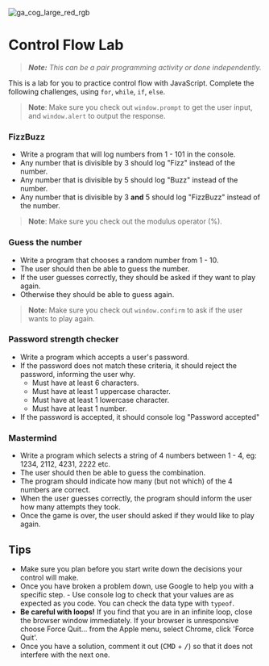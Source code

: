 ![ga_cog_large_red_rgb](https://cloud.githubusercontent.com/assets/40461/8183776/469f976e-1432-11e5-8199-6ac91363302b.png)

# Control Flow Lab

> ***Note:*** _This can be a pair programming activity or done independently._

This is a lab for you to practice control flow with JavaScript. Complete the following challenges, using `for`, `while`, `if`, `else`.


>**Note**: Make sure you check out `window.prompt` to get the user input, and `window.alert` to output the response.

### FizzBuzz

- Write a program that will log numbers from 1 - 101 in the console.
- Any number that is divisible by 3 should log "Fizz" instead of the number.
- Any number that is divisible by 5 should log "Buzz" instead of the number.
- Any number that is divisible by 3 **and** 5 should log "FizzBuzz" instead of the number.

>**Note**: Make sure you check out the modulus operator (%).

### Guess the number

- Write a program that chooses a random number from 1 - 10.
- The user should then be able to guess the number.
- If the user guesses correctly, they should be asked if they want to play again.
- Otherwise they should be able to guess again.

>**Note**: Make sure you check out `window.confirm` to ask if the user wants to play again.

### Password strength checker

- Write a program which accepts a user's password.
- If the password does not match these criteria, it should reject the password, informing the user why.
  - Must have at least 6 characters.
  - Must have at least 1 uppercase character.
  - Must have at least 1 lowercase character.
  - Must have at least 1 number.
- If the password is accepted, it should console log "Password accepted"

### Mastermind

- Write a program which selects a string of 4 numbers between 1 - 4, eg: 1234, 2112, 4231, 2222 etc.
- The user should then be able to guess the combination.
- The program should indicate how many (but not which) of the 4 numbers are correct.
- When the user guesses correctly, the program should inform the user how many attempts they took.
- Once the game is over, the user should asked if they would like to play again.


## Tips

- Make sure you plan before you start write down the decisions your control will make.
- Once you have broken a problem down, use Google to help you with a specific step. - Use console log to check that your values are as expected as you code. You can check the data type with `typeof`.
- **Be careful with loops!** If you find that you are in an infinite loop, close the browser window immediately. If your browser is unresponsive choose Force Quit... from the Apple menu, select Chrome, click 'Force Quit'.
- Once you have a solution, comment it out (<kbd>CMD</kbd> + <kbd>/</kbd>) so that it does not interfere with the next one.
